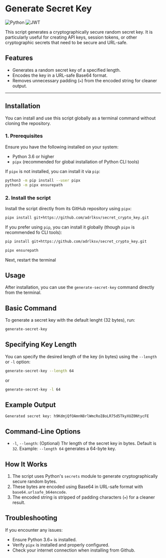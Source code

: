 # Generate Secret Key

![Python](https://img.shields.io/badge/Python_3.10-blue?logo=python&logoColor=gray)
![JWT](https://img.shields.io/badge/https%3A%2F%2Fjwt.io%2Fimg%2Fpic_logo.svg)




This script generates a cryptographically secure random secret key. It is particularly useful for creating API keys, session tokens, or other cryptographic secrets that need to be secure and URL-safe.

## Features

- Generates a random secret key of a specified length.
- Encodes the key in a URL-safe Base64 format.
- Removes unnecessary padding (`=`) from the encoded string for cleaner output.

---

## Installation

You can install and use this script globally as a terminal command without cloning the repository.

### 1. **Prerequisites**
Ensure you have the following installed on your system:
- Python 3.6 or higher
- `pipx` (recommended for global installation of Python CLI tools)

If `pipx` is not installed, you can install it via `pip`:
```bash
python3 -m pip install --user pipx
python3 -m pipx ensurepath
```

### 2. **Install the script**
Install the script directly from its GitHub repository using `pipx`:
```bash
pipx install git+https://github.com/adrlksv/secret_crypto_key.git
```
If you prefer using `pip`, you can install it globally (though `pipx` is recommended fo CLI tools):
```bash
pip install git+https://github.com/adrlksv/secret_crypto_key.git
```
```bash
pipx ensurepath
```
Next, restart the terminal

## Usage
After installation, you can use the `generate-secret-key` command directly from the terminal.

## Basic Command
To generate a secret key with the default lenght (32 bytes), run:
```bash
generate-secret-key
```

## Specifying Key Length
You can specify the desired length of the key (in bytes) using the `--length` or `-l` option:
```bash
generate-secret-key --length 64
```
or
```bash
generate-secret-key -l 64
```

## Example Output
```plaintext
Generated secret key: h9KdmjQfOAmnN8rlWmcRoIBoLR75d5TkyXUZ0NtycFE
```

## Command-Line Options
- `-l`, `--length`:
    (Optional) Thr length of the secret key in bytes. Default is `32`.
    Example: `--length 64` generates a 64-byte key.

## How It Works
1. The script uses Python's `secrets` module to generate cryptographically secure random bytes.
2. These bytes are encoded using Base64 in URL-safe format with `base64.urlsafe_b64encode`.
3. The encoded string is stripped of padding characters (`=`) for a cleaner result.

## Troubleshooting
If you encounter any issues:
- Ensure Python 3.6+ is installed.
- Verify `pipx` is installed and properly configured.
- Check your internet connection when installing from Github.


